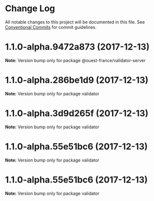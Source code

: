 # Change Log

All notable changes to this project will be documented in this file.
See [Conventional Commits](https://conventionalcommits.org) for commit guidelines.

<a name="1.1.0-alpha.9472a873"></a>
# 1.1.0-alpha.9472a873 (2017-12-13)




**Note:** Version bump only for package @ouest-france/validator-server

<a name="1.1.0-alpha.286be1d9"></a>
# 1.1.0-alpha.286be1d9 (2017-12-13)




**Note:** Version bump only for package validator

<a name="1.1.0-alpha.3d9d265f"></a>
# 1.1.0-alpha.3d9d265f (2017-12-13)




**Note:** Version bump only for package validator

<a name="1.1.0-alpha.55e51bc6"></a>
# 1.1.0-alpha.55e51bc6 (2017-12-13)




**Note:** Version bump only for package validator

<a name="1.1.0-alpha.55e51bc6"></a>
# 1.1.0-alpha.55e51bc6 (2017-12-13)




**Note:** Version bump only for package validator
